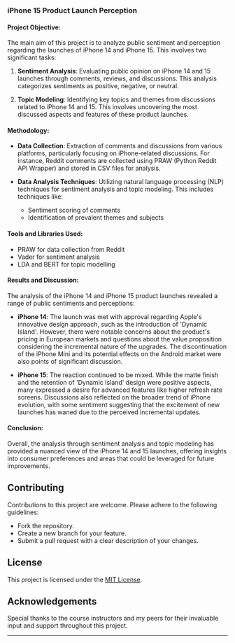 ### iPhone 15 Product Launch Perception

#### Project Objective:
The main aim of this project is to analyze public sentiment and perception regarding the launches of iPhone 14 and iPhone 15. This involves two significant tasks:

1. **Sentiment Analysis**: Evaluating public opinion on iPhone 14 and 15 launches through comments, reviews, and discussions. This analysis categorizes sentiments as positive, negative, or neutral.

2. **Topic Modeling**: Identifying key topics and themes from discussions related to iPhone 14 and 15. This involves uncovering the most discussed aspects and features of these product launches.

#### Methodology:
- **Data Collection**: Extraction of comments and discussions from various platforms, particularly focusing on iPhone-related discussions. For instance, Reddit comments are collected using PRAW (Python Reddit API Wrapper) and stored in CSV files for analysis.

- **Data Analysis Techniques**: Utilizing natural language processing (NLP) techniques for sentiment analysis and topic modeling. This includes techniques like:
    - Sentiment scoring of comments
    - Identification of prevalent themes and subjects

#### Tools and Libraries Used:
- PRAW for data collection from Reddit
- Vader for sentiment analysis
- LDA and BERT for topic modelling

#### Results and Discussion:
The analysis of the iPhone 14 and iPhone 15 product launches revealed a range of public sentiments and perceptions:

- **iPhone 14**: The launch was met with approval regarding Apple's innovative design approach, such as the introduction of 'Dynamic Island'. However, there were notable concerns about the product's pricing in European markets and questions about the value proposition considering the incremental nature of the upgrades. The discontinuation of the iPhone Mini and its potential effects on the Android market were also points of significant discussion.

- **iPhone 15**: The reaction continued to be mixed. While the matte finish and the retention of 'Dynamic Island' design were positive aspects, many expressed a desire for advanced features like higher refresh rate screens. Discussions also reflected on the broader trend of iPhone evolution, with some sentiment suggesting that the excitement of new launches has waned due to the perceived incremental updates.

#### Conclusion:
Overall, the analysis through sentiment analysis and topic modeling has provided a nuanced view of the iPhone 14 and 15 launches, offering insights into consumer preferences and areas that could be leveraged for future improvements.

## Contributing
Contributions to this project are welcome. Please adhere to the following guidelines:
- Fork the repository.
- Create a new branch for your feature.
- Submit a pull request with a clear description of your changes.

## License
This project is licensed under the [MIT License](LICENSE.md).

## Acknowledgements
Special thanks to the course instructors and my peers for their invaluable input and support throughout this project.

---


